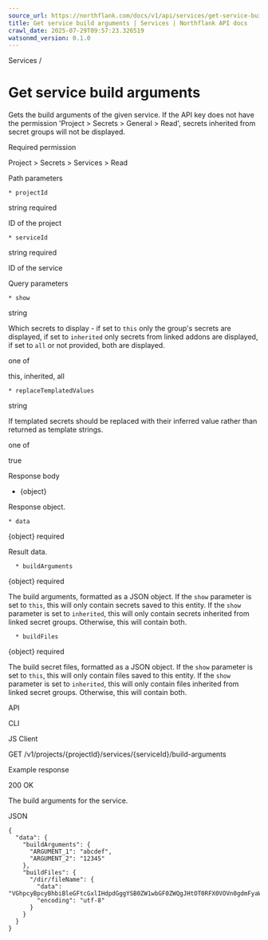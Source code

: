 ```yaml
---
source_url: https://northflank.com/docs/v1/api/services/get-service-build-arguments
title: Get service build arguments | Services | Northflank API docs
crawl_date: 2025-07-29T09:57:23.326519
watsonmd_version: 0.1.0
---
```


Services / 

# Get service build arguments

Gets the build arguments of the given service. If the API key does not have the permission 'Project > Secrets > General > Read', secrets inherited from secret groups will not be displayed.

Required permission

Project > Secrets > Services > Read

Path parameters

    * projectId

string required

ID of the project

    * serviceId

string required

ID of the service




Query parameters

    * show

string

Which secrets to display - if set to `this` only the group's secrets are displayed, if set to `inherited` only secrets from linked addons are displayed, if set to `all` or not provided, both are displayed.

one of

this, inherited, all

    * replaceTemplatedValues

string

If templated secrets should be replaced with their inferred value rather than returned as template strings.

one of

true




Response body

  * {object}

Response object.

    * data

{object} required

Result data.

      * buildArguments

{object} required

The build arguments, formatted as a JSON object. If the `show` parameter is set to `this`, this will only contain secrets saved to this entity. If the `show` parameter is set to `inherited`, this will only contain secrets inherited from linked secret groups. Otherwise, this will contain both.

      * buildFiles

{object} required

The build secret files, formatted as a JSON object. If the `show` parameter is set to `this`, this will only contain files saved to this entity. If the `show` parameter is set to `inherited`, this will only contain files inherited from linked secret groups. Otherwise, this will contain both.




API

CLI

JS Client

GET /v1/projects/{projectId}/services/{serviceId}/build-arguments

Example response

200 OK

The build arguments for the service.

JSON
    
    
    {
      "data": {
        "buildArguments": {
          "ARGUMENT_1": "abcdef",
          "ARGUMENT_2": "12345"
        },
        "buildFiles": {
          "/dir/fileName": {
            "data": "VGhpcyBpcyBhbiBleGFtcGxlIHdpdGggYSB0ZW1wbGF0ZWQgJHtOT0RFX0VOVn0gdmFyaWFibGU=",
            "encoding": "utf-8"
          }
        }
      }
    }